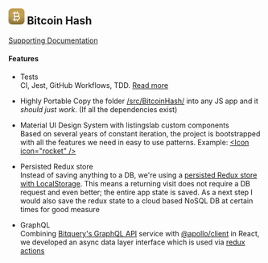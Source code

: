 ## ![alt text](./react-app/public/svg/logo16.svg "Bitcoin Hash Logo") Bitcoin Hash

[Supporting Documentation](./react-app/public/markdown/)

#### Features

- Tests  
    CI, Jest, GitHub Workflows, TDD. [Read more](./react-app/public/markdown/05_tests.md)

- Highly Portable
    Copy the folder [/src/BitcoinHash/](https://github.com/listingslab/bitcoin-hash/tree/master/react-app/src/BitcoinHash) into any JS app and it _should just work_. (If all the dependencies exist)

- Material UI Design System with listingslab custom components      
    Based on several years of constant iteration, the project is bootstrapped with all the features we need in easy to use patterns. Example: [&lt;Icon icon="rocket" /&gt;](https://github.com/listingslab/bitcoin-hash/blob/master/react-app/src/BitcoinHash/components/Icon.tsx)

- Persisted Redux store  
    Instead of saving anything to a DB, we're using a [persisted Redux store with LocalStorage](https://github.com/listingslab/bitcoin-hash/blob/master/react-app/src/BitcoinHash/redux/store.ts). This means a returning visit does not require a DB request and even better; the entire app state is saved. As a next step I would also save the redux state to a cloud based NoSQL DB at certain times for good measure

- GraphQL  
    Combining [Bitquery's GraphQL API](https://bitquery.io/labs/graphql) service with [@apollo/client](https://www.npmjs.com/package/@apollo/client) in React, we developed an async data layer interface which is used via [redux actions](https://github.com/listingslab/bitcoin-hash/tree/master/react-app/src/BitcoinHash/redux/actions)
